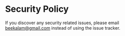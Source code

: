 # Security Policy

If you discover any security related issues, please email beekalam@gmail.com instead of using the issue tracker.
